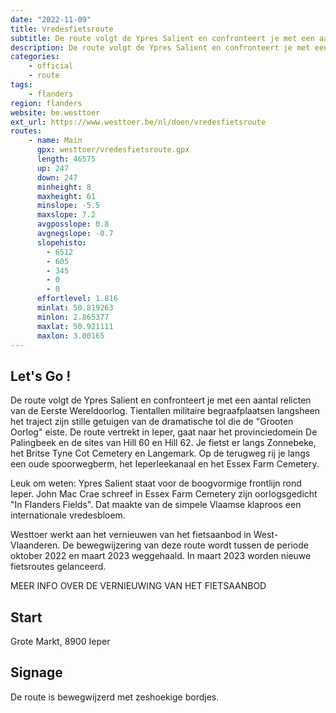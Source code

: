```yaml
---
date: "2022-11-09"
title: Vredesfietsroute
subtitle: De route volgt de Ypres Salient en confronteert je met een aantal relicten van de Eerste Wereldoorlog
description: De route volgt de Ypres Salient en confronteert je met een aantal relicten van de Eerste Wereldoorlog
categories:
    - official
    - route
tags:
    - flanders
region: flanders
website: be.westtoer
ext_url: https://www.westtoer.be/nl/doen/vredesfietsroute
routes:
    - name: Main
      gpx: westtoer/vredesfietsroute.gpx
      length: 46575
      up: 247
      down: 247
      minheight: 8
      maxheight: 61
      minslope: -5.5
      maxslope: 7.2
      avgposslope: 0.8
      avgnegslope: -0.7
      slopehisto:
        - 6512
        - 605
        - 345
        - 0
        - 0
      effortlevel: 1.816
      minlat: 50.819263
      minlon: 2.865377
      maxlat: 50.921111
      maxlon: 3.00165
---
```


## Let's Go ! 

De route volgt de Ypres Salient en confronteert je met een aantal relicten van de Eerste Wereldoorlog. Tientallen militaire begraafplaatsen langsheen het traject zijn stille getuigen van de dramatische tol die de "Grooten Oorlog" eiste. De route vertrekt in Ieper, gaat naar het provinciedomein De Palingbeek en de sites van Hill 60 en Hill 62. Je fietst er langs Zonnebeke, het Britse Tyne Cot Cemetery en Langemark. Op de terugweg rij je langs een oude spoorwegberm, het Ieperleekanaal en het Essex Farm Cemetery.

Leuk om weten: Ypres Salient staat voor de boogvormige frontlijn rond Ieper. John Mac Crae schreef in Essex Farm Cemetery zijn oorlogsgedicht "In Flanders Fields". Dat maakte van de simpele Vlaamse klaproos een internationale vredesbloem.

Westtoer werkt aan het vernieuwen van het fietsaanbod in West-Vlaanderen. De bewegwijzering van deze route wordt tussen de periode oktober 2022 en maart 2023 weggehaald. In maart 2023 worden nieuwe fietsroutes gelanceerd.

MEER INFO OVER DE VERNIEUWING VAN HET FIETSAANBOD

## Start

Grote Markt, 8900 Ieper

## Signage

De route is bewegwijzerd met zeshoekige bordjes.
